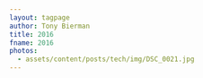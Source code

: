 ```yaml
---
layout: tagpage
author: Tony Bierman
title: 2016
fname: 2016
photos:
  - assets/content/posts/tech/img/DSC_0021.jpg
---
```

